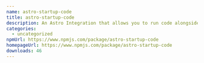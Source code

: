 ```yaml
---
name: astro-startup-code
title: astro-startup-code
description: An Astro Integration that allows you to run code alongside a NodeJS deployment.
categories:
  - uncategorized
npmUrl: https://www.npmjs.com/package/astro-startup-code
homepageUrl: https://www.npmjs.com/package/astro-startup-code
downloads: 46
---
```

